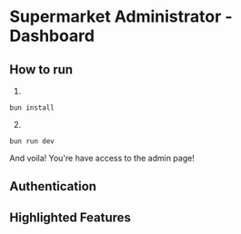 # Supermarket Administrator - Dashboard


## How to run

1.

```
bun install
```

2.

```
bun run dev
```

And voila! You're have access to the admin page!

## Authentication

## Highlighted Features

